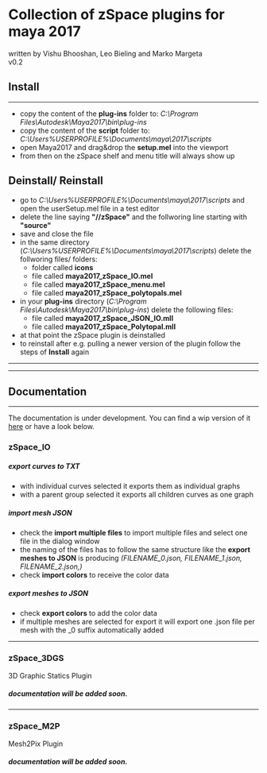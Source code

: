 # Collection of zSpace plugins for maya 2017
written by Vishu Bhooshan, Leo Bieling and Marko Margeta <br>
v0.2
## Install
---
* copy the content of the **plug-ins** folder to: *C:\Program Files\Autodesk\Maya2017\bin\plug-ins*
* copy the content of the **script** folder to: *C:\Users\%USERPROFILE%\Documents\maya\2017\scripts*
* open Maya2017 and drag&drop the **setup.mel** into the viewport
* from then on the zSpace shelf and menu title will always show up

## Deinstall/ Reinstall

* go to *C:\Users\%USERPROFILE%\Documents\maya\2017\scripts* and open the userSetup.mel file in a test editor
* delete the line saying **"//zSpace"** and the follworing line starting with **"source"**
* save and close the file
* in the same directory (*C:\Users\%USERPROFILE%\Documents\maya\2017\scripts*) delete the follworing files/ folders:
  * folder called **icons**
  * file called **maya2017_zSpace_IO.mel**
  * file called **maya2017_zSpace_menu.mel**
  * file called **maya2017_zSpace_polytopals.mel**
* in your **plug-ins** directory (*C:\Program Files\Autodesk\Maya2017\bin\plug-ins*) delete the following files:
  * file called **maya2017_zSpace_JSON_IO.mll**
  * file called **maya2017_zSpace_Polytopal.mll**
* at that point the zSpace plugin is deinstalled
* to reinstall after e.g. pulling a newer version of the plugin follow the steps of **Install** again
---
---
## Documentation
---
The documentation is under development. You can find a wip version of it [here](https://gitzhcode.github.io/ZHCODE_toolsets_documentation/) or have a look below.
### zSpace_IO
##### export curves to TXT
* with individual curves selected it exports them as individual graphs
* with a parent group selected it exports all children curves as one graph

##### import mesh JSON
* check the **import multiple files** to import multiple files and select one file in the dialog window
* the naming of the files has to follow the same structure like the **export meshes to JSON** is producing _(FILENAME_0.json, FILENAME_1.json, FILENAME_2.json,)_
* check **import colors** to receive the color data

##### export meshes to JSON
* check **export colors** to add the color data
* if multiple meshes are selected for export it will export one .json file per mesh with the _0 suffix automatically added
---
### zSpace_3DGS
3D Graphic Statics Plugin
##### documentation will be added soon.
---
### zSpace_M2P
Mesh2Pix Plugin
##### documentation will be added soon.
